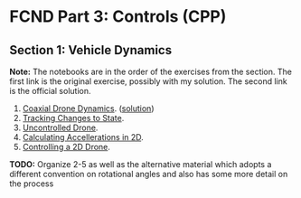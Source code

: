 # FCND Part 3: Controls (CPP)

## Section 1: Vehicle Dynamics

**Note:** The notebooks are in the order of the exercises from the section. The first link is the original exercise, possibly with my solution. The second link is the official solution.


1. [Coaxial Drone Dynamics](/notebooks/01-vehicle-dynamics/1-Coaxial-Drone-Dynamics.ipynb). ([solution](/notebooks/01-vehicle-dynamics/1-Coaxial-Drone-Dynamics-SOLUTION.ipynb))  
2. [Tracking Changes to State]().
3. [Uncontrolled Drone]().
4. [Calculating Accellerations in 2D]().  
5. [Controlling a 2D Drone]().

**TODO:** Organize 2-5 as well as the alternative material which adopts a different convention on rotational angles and also has some more detail on the process


